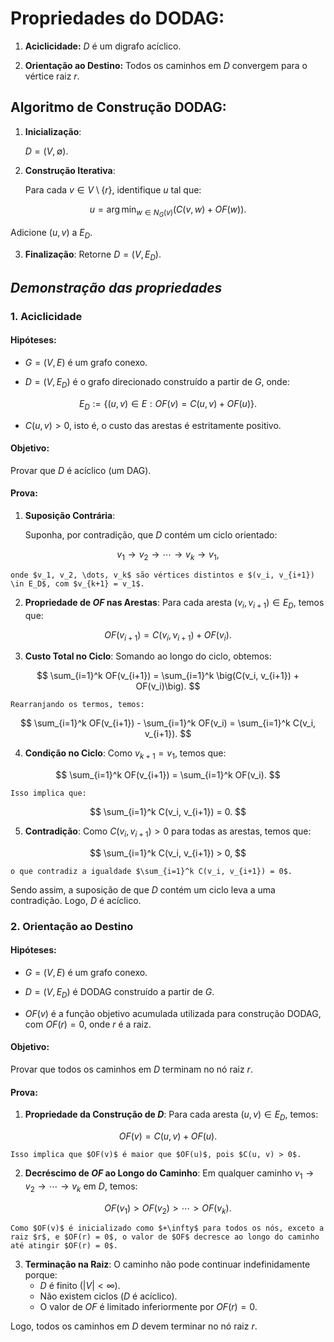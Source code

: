# Propriedades do DODAG:

1. **Aciclicidade:** $D$ é um digrafo acíclico.

2. **Orientação ao Destino:** Todos os caminhos em $D$ convergem para o vértice raiz $r$.

## Algoritmo de Construção DODAG:

1. **Inicialização**:

   $D = (V, \emptyset)$.

2. **Construção Iterativa**:

   Para cada $v \in V \setminus \{r\}$, identifique $u$ tal que:

$$
u = \arg \min_{w \in N_G(v)} \big( C(v, w) + OF(w) \big).
$$

   Adicione $(u, v)$ a $E_D$.

3. **Finalização**: Retorne $D = (V, E_D)$.

## *Demonstração das propriedades*

### 1. **Aciclicidade**

#### Hipóteses:
- $G = (V, E)$ é um grafo conexo.

- $D = (V, E_D)$ é o grafo direcionado construído a partir de $G$, onde:

$$
E_D := \lbrace (u, v) \in E : OF(v) = C(u, v) + OF(u) \rbrace.
$$

- $C(u, v) > 0$, isto é, o custo das arestas é estritamente positivo.

#### Objetivo:
Provar que $D$ é acíclico (um DAG).

#### Prova:

1. **Suposição Contrária**:

    Suponha, por contradição, que $D$ contém um ciclo orientado:

$$
v_1 \to v_2 \to \cdots \to v_k \to v_1,
$$

    onde $v_1, v_2, \dots, v_k$ são vértices distintos e $(v_i, v_{i+1}) \in E_D$, com $v_{k+1} = v_1$.

2. **Propriedade de $OF$ nas Arestas**:
    Para cada aresta $(v_i, v_{i+1}) \in E_D$, temos que:

$$
OF(v_{i+1}) = C(v_i, v_{i+1}) + OF(v_i).
$$

3. **Custo Total no Ciclo**:
    Somando ao longo do ciclo, obtemos:
    
$$
\sum_{i=1}^k OF(v_{i+1}) = \sum_{i=1}^k \big(C(v_i, v_{i+1}) + OF(v_i)\big).
$$

    Rearranjando os termos, temos:

$$
\sum_{i=1}^k OF(v_{i+1}) - \sum_{i=1}^k OF(v_i) = \sum_{i=1}^k C(v_i, v_{i+1}).
$$

4. **Condição no Ciclo**:
    Como $v_{k+1} = v_1$, temos que:

$$
\sum_{i=1}^k OF(v_{i+1}) = \sum_{i=1}^k OF(v_i).
$$

    Isso implica que:

$$
\sum_{i=1}^k C(v_i, v_{i+1}) = 0.
$$

5. **Contradição**:
    Como $C(v_i, v_{i+1}) > 0$ para todas as arestas, temos que:

$$
\sum_{i=1}^k C(v_i, v_{i+1}) > 0,
$$

    o que contradiz a igualdade $\sum_{i=1}^k C(v_i, v_{i+1}) = 0$.

Sendo assim, a suposição de que $D$ contém um ciclo leva a uma contradição. Logo, $D$ é acíclico.

### 2. **Orientação ao Destino**

#### Hipóteses:
- $G = (V, E)$ é um grafo conexo.

- $D = (V, E_D)$ é DODAG construído a partir de $G$.

- $OF(v)$ é a função objetivo acumulada utilizada para construção DODAG, com $OF(r) = 0$, onde $r$ é a raiz.

#### Objetivo:
Provar que todos os caminhos em $D$ terminam no nó raiz $r$.

#### Prova:

1. **Propriedade da Construção de $D$**:
    Para cada aresta $(u, v) \in E_D$, temos:

$$
OF(v) = C(u, v) + OF(u).
$$

    Isso implica que $OF(v)$ é maior que $OF(u)$, pois $C(u, v) > 0$.

2. **Decréscimo de $OF$ ao Longo do Caminho**:
    Em qualquer caminho $v_1 \to v_2 \to \cdots \to v_k$ em $D$, temos:

$$
OF(v_1) > OF(v_2) > \cdots > OF(v_k).
$$

    Como $OF(v)$ é inicializado como $+\infty$ para todos os nós, exceto a raiz $r$, e $OF(r) = 0$, o valor de $OF$ decresce ao longo do caminho até atingir $OF(r) = 0$.

3. **Terminação na Raiz**:
    O caminho não pode continuar indefinidamente porque:
    - $D$ é finito ($|V| < \infty$).
    - Não existem ciclos ($D$ é acíclico).
    - O valor de $OF$ é limitado inferiormente por $OF(r) = 0$.

Logo, todos os caminhos em $D$ devem terminar no nó raiz $r$.
